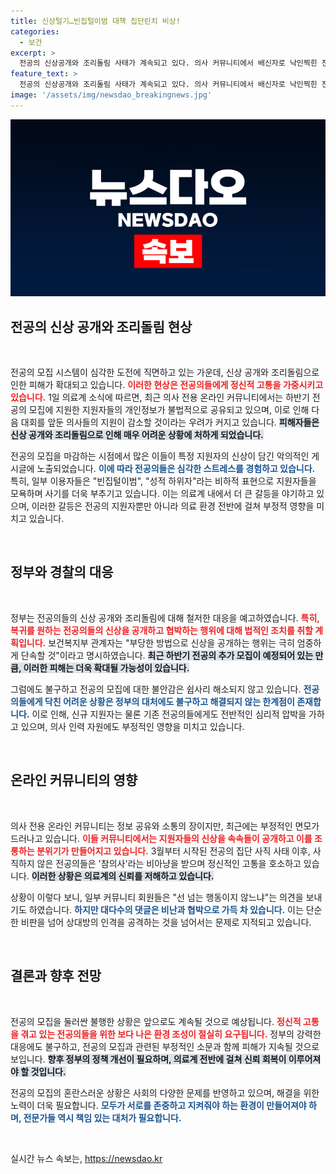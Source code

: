 ```yaml
---
title: 신상털기…빈집털이범 대책 집단린치 비상!
categories:
  - 보건
excerpt: >
  전공의 신상공개와 조리돌림 사태가 계속되고 있다. 의사 커뮤니티에서 배신자로 낙인찍힌 전공의들이 정신적 고통을 호소하며, 정부는 강경 대응을 예고하고 있지만 피해는 여전히 이어질 전망이다. 클릭해 자세한 내용을 확인하세요!
feature_text: >
  전공의 신상공개와 조리돌림 사태가 계속되고 있다. 의사 커뮤니티에서 배신자로 낙인찍힌 전공의들이 정신적 고통을 호소하며, 정부는 강경 대응을 예고하고 있지만 피해는 여전히 이어질 전망이다. 클릭해 자세한 내용을 확인하세요!
image: '/assets/img/newsdao_breakingnews.jpg'
---
```


<p><img src="/assets/img/newsdao_breakingnews.jpg" alt="flaretime 속보" /></p>

<h2 data-ke-size="size26">전공의 신상 공개와 조리돌림 현상</h2>

<p data-ke-size="size16">&nbsp;</p>

<p>전공의 모집 시스템이 심각한 도전에 직면하고 있는 가운데, 신상 공개와 조리돌림으로 인한 피해가 확대되고 있습니다. <b><span style="color: #ee2323;">이러한 현상은 전공의들에게 정신적 고통을 가중시키고 있습니다.</span></b> 1일 의료계 소식에 따르면, 최근 의사 전용 온라인 커뮤니티에서는 하반기 전공의 모집에 지원한 지원자들의 개인정보가 불법적으로 공유되고 있으며, 이로 인해 다음 대회를 앞둔 의사들의 지원이 감소할 것이라는 우려가 커지고 있습니다. <b><span style="background-color: #21538527;">피해자들은 신상 공개와 조리돌림으로 인해 매우 어려운 상황에 처하게 되었습니다.</span></b></p>

<p>전공의 모집을 마감하는 시점에서 많은 이들이 특정 지원자의 신상이 담긴 악의적인 게시글에 노출되었습니다. <b><span style="color: #1a5490;">이에 따라 전공의들은 심각한 스트레스를 경험하고 있습니다.</span></b> 특히, 일부 이용자들은 "빈집털이범", "성적 하위자"라는 비하적 표현으로 지원자들을 모욕하며 사기를 더욱 부추기고 있습니다. 이는 의료계 내에서 더 큰 갈등을 야기하고 있으며, 이러한 갈등은 전공의 지원자뿐만 아니라 의료 환경 전반에 걸쳐 부정적 영향을 미치고 있습니다.</p>

<p data-ke-size="size16">&nbsp;</p>

<h2 data-ke-size="size26">정부와 경찰의 대응</h2>

<p data-ke-size="size16">&nbsp;</p>

<p>정부는 전공의들의 신상 공개와 조리돌림에 대해 철저한 대응을 예고하였습니다. <b><span style="color: #ee2323;">특히, 복귀를 원하는 전공의들의 신상을 공개하고 협박하는 행위에 대해 법적인 조치를 취할 계획입니다.</span></b> 보건복지부 관계자는 "부당한 방법으로 신상을 공개하는 행위는 극히 엄중하게 단속할 것"이라고 명시하였습니다. <b><span style="background-color: #21538527;">최근 하반기 전공의 추가 모집이 예정되어 있는 만큼, 이러한 피해는 더욱 확대될 가능성이 있습니다.</span></b></p>

<p>그럼에도 불구하고 전공의 모집에 대한 불안감은 쉽사리 해소되지 않고 있습니다. <b><span style="color: #1a5490;">전공의들에게 닥친 어려운 상황은 정부의 대처에도 불구하고 해결되지 않는 한계점이 존재합니다.</span></b> 이로 인해, 신규 지원자는 물론 기존 전공의들에게도 전반적인 심리적 압박을 가하고 있으며, 의사 인력 자원에도 부정적인 영향을 미치고 있습니다. </p>

<p data-ke-size="size16">&nbsp;</p>

<h2 data-ke-size="size26">온라인 커뮤니티의 영향</h2>

<p data-ke-size="size16">&nbsp;</p>

<p>의사 전용 온라인 커뮤니티는 정보 공유와 소통의 장이지만, 최근에는 부정적인 면모가 드러나고 있습니다. <b><span style="color: #ee2323;">이들 커뮤니티에서는 지원자들의 신상을 속속들이 공개하고 이를 조롱하는 분위기가 만들어지고 있습니다.</span></b> 3월부터 시작된 전공의 집단 사직 사태 이후, 사직하지 않은 전공의들은 '참의사'라는 비아냥을 받으며 정신적인 고통을 호소하고 있습니다. <b><span style="background-color: #21538527;">이러한 상황은 의료계의 신뢰를 저해하고 있습니다.</span></b></p>

<p>상황이 이렇다 보니, 일부 커뮤니티 회원들은 "선 넘는 행동이지 않느냐"는 의견을 보내기도 하였습니다. <b><span style="color: #1a5490;">하지만 대다수의 댓글은 비난과 협박으로 가득 차 있습니다.</span></b> 이는 단순한 비판을 넘어 상대방의 인격을 공격하는 것을 넘어서는 문제로 지적되고 있습니다.</p>

<p data-ke-size="size16">&nbsp;</p>

<h2 data-ke-size="size26">결론과 향후 전망</h2>

<p data-ke-size="size16">&nbsp;</p>

<p>전공의 모집을 둘러싼 불행한 상황은 앞으로도 계속될 것으로 예상됩니다. <b><span style="color: #ee2323;">정신적 고통을 겪고 있는 전공의들을 위한 보다 나은 환경 조성이 절실히 요구됩니다.</span></b> 정부의 강력한 대응에도 불구하고, 전공의 모집과 관련된 부정적인 소문과 함께 피해가 지속될 것으로 보입니다. <b><span style="background-color: #21538527;">향후 정부의 정책 개선이 필요하며, 의료계 전반에 걸쳐 신뢰 회복이 이루어져야 할 것입니다.</span></b> </p>

<p>전공의 모집의 혼란스러운 상황은 사회의 다양한 문제를 반영하고 있으며, 해결을 위한 노력이 더욱 필요합니다. <b><span style="color: #1a5490;">모두가 서로를 존중하고 지켜줘야 하는 환경이 만들어져야 하며, 전문가들 역시 책임 있는 대처가 필요합니다.</span></b></p>

<p data-ke-size="size16">&nbsp;</p>
실시간 뉴스 속보는, <a href="https://newsdao.kr" rel="dofollow">https://newsdao.kr</a>


